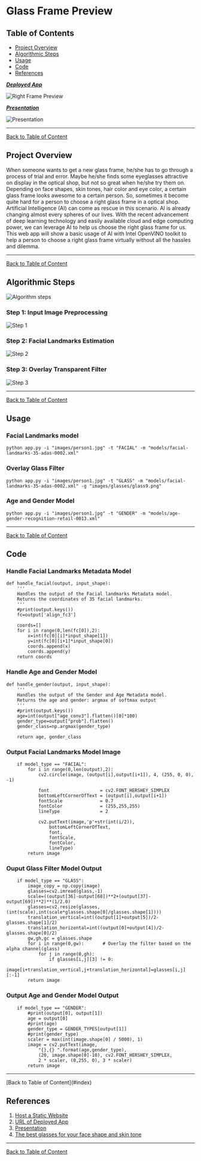 # Glass Frame Preview

<a id='index'></a>
## Table of Contents
- [Project Overview](#overview)
- [Algorithmic Steps](#works)
- [Usage](#usage)
- [Code](#code)
- [References](#ref)


<a id='video'></a>
**_[Deployed App](http://exampleframe.com.s3-website.ca-central-1.amazonaws.com/)_**

![Right Frame Preview](gif/Glass_frame_preview.gif)

**_[Presentation](https://docs.google.com/presentation/d/1dR0kyp0K7dAWPLHHLWCjR6mkAK-vTtT0cLlMxEoJp7o/edit?usp=sharing)_**

![Presentation](gif/presentation.gif)
<hr/> 

[Back to Table of Content](#index)


<a id='overview'></a>
## Project Overview
When someone wants to get a new glass frame, he/she has to go through a process of trial and error. Maybe he/she finds some eyeglasses attractive on display in the optical shop, but not so great when he/she try them on. Depending on face shapes, skin tones, hair color and eye color, a certain glass frame looks awesome to a certain person. So, sometimes it become quite hard for a person to choose a right glass frame in a optical shop. <br/>
Artificial Intelligence (AI) can come as rescue in this scenario. AI is already changing almost every spheres of our lives. With the recent advancement of deep learning technology and easily available cloud and edge computing power, we can leverage AI to help us choose the right glass frame for us. This web app will show a basic usage of AI with Intel OpenVINO toolkit to help a person to choose a right glass frame virtually without all the hassles and dilemma.
  <br/>
<hr/> 

[Back to Table of Content](#index)
 
<a id='works'></a>
## Algorithmic Steps

![Algorithm steps](gif/steps.gif)

### Step 1: Input Image Preprocessing

![Step 1](images/step1.JPG)

### Step 2: Facial Landmarks Estimation

![Step 2](images/step2.JPG)

### Step 3: Overlay Transparent Filter

![Step 3](images/step3.JPG)
<hr/> 

[Back to Table of Content](#index)

<a id='usage'></a>
## Usage
### Facial Landmarks model
```
python app.py -i "images/person1.jpg" -t "FACIAL" -m "models/facial-landmarks-35-adas-0002.xml"
```
### Overlay Glass Filter
```
python app.py -i "images/person1.jpg" -t "GLASS" -m "models/facial-landmarks-35-adas-0002.xml" -g "images/glasses/glass9.png"
```
### Age and Gender Model
```
python app.py -i "images/person1.jpg" -t "GENDER" -m "models/age-gender-recognition-retail-0013.xml"
```

<hr/> 

[Back to Table of Content](#index)

<a id='code'></a>
## Code
### Handle Facial Landmarks Metadata Model
```
def handle_facial(output, input_shape):
    '''
    Handles the output of the Facial landmarks Metadata model.
    Returns the coordinates of 35 facial landmarks.
    '''
    #print(output.keys())
    fc=output['align_fc3']
    
    coords=[]
    for i in range(0,len(fc[0]),2):
        x=int(fc[0][i]*input_shape[1])
        y=int(fc[0][i+1]*input_shape[0])
        coords.append(x)
        coords.append(y)
    return coords
```
### Handle Age and Gender Model
```
def handle_gender(output, input_shape):
    '''
    Handles the output of the Gender and Age Metadata model.
    Returns the age and gender: argmax of softmax output
    '''
    #print(output.keys())
    age=int(output["age_conv3"].flatten()[0]*100)
    gender_type=output["prob"].flatten()
    gender_class=np.argmax(gender_type) 

    return age, gender_class

```
### Output Facial Landmarks Model Image
```
    if model_type == "FACIAL":
        for i in range(0,len(output),2):
            cv2.circle(image, (output[i],output[i+1]), 4, (255, 0, 0), -1)

            font                   = cv2.FONT_HERSHEY_SIMPLEX
            bottomLeftCornerOfText = (output[i],output[i+1])
            fontScale              = 0.7
            fontColor              = (255,255,255)
            lineType               = 2

            cv2.putText(image,'p'+str(int(i/2)), 
                bottomLeftCornerOfText, 
                font, 
                fontScale,
                fontColor,
                lineType)             
        return image
```
### Ouput Glass Filter Model Output
```
    if model_type == "GLASS":
        image_copy = np.copy(image)
        glasses=cv2.imread(glass,-1)
        scale=((output[36]-output[68])**2+(output[37]-output[69])**2)**(1/2.0)
        glasses=cv2.resize(glasses,(int(scale),int(scale*glasses.shape[0]/glasses.shape[1])))
        translation_vertical=int((output[1]+output[5])/2-glasses.shape[1]/2)
        translation_horizontal=int((output[0]+output[4])/2-glasses.shape[0]/2)
        gw,gh,gc = glasses.shape
        for i in range(0,gw):       # Overlay the filter based on the alpha channel(glass)
            for j in range(0,gh):
                if glasses[i,j][3] != 0:
                    image[i+translation_vertical,j+translation_horizontal]=glasses[i,j][:-1]
        return image
```
### Output Age and Gender Model Output
```
    if model_type == "GENDER":
        #print(output[0], output[1])
        age = output[0]
        #print(age)
        gender_type = GENDER_TYPES[output[1]]
        #print(gender_type)
        scaler = max(int(image.shape[0] / 5000), 1)
        image = cv2.putText(image, 
            "{},{} ".format(age,gender_type), 
            (20, image.shape[0]-10), cv2.FONT_HERSHEY_SIMPLEX, 
            2 * scaler, (0,255, 0), 3 * scaler)
        return image
```
<hr/>
[Back to Table of Content](#index)

<a id='ref'></a>
## References
1. [Host a Static Website](https://aws.amazon.com/getting-started/projects/host-static-website/)
1. [URL of Deployed App](http://exampleframe.com.s3-website.ca-central-1.amazonaws.com/)
1. [Presentation](https://docs.google.com/presentation/d/1dR0kyp0K7dAWPLHHLWCjR6mkAK-vTtT0cLlMxEoJp7o/edit?usp=sharing)
1. [The best glasses for your face shape and skin tone](https://www.allaboutvision.com/eyeglasses/eyeglasses_shape_color_analysis.htm)
<hr/> 

[Back to Table of Content](#index)